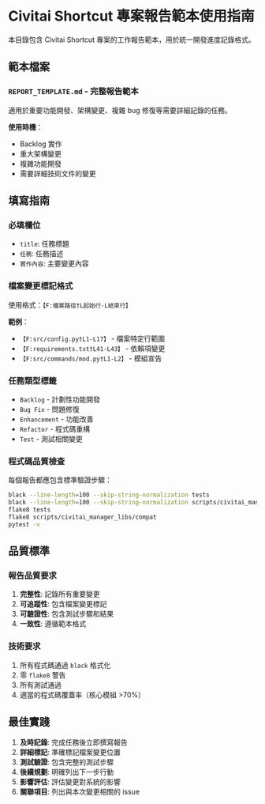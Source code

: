 # Civitai Shortcut 專案報告範本使用指南

本目錄包含 Civitai Shortcut 專案的工作報告範本，用於統一開發進度記錄格式。

## 範本檔案

### `REPORT_TEMPLATE.md` - 完整報告範本
適用於重要功能開發、架構變更、複雜 bug 修復等需要詳細記錄的任務。

**使用時機**：
- Backlog 實作
- 重大架構變更
- 複雜功能開發
- 需要詳細技術文件的變更

## 填寫指南

### 必填欄位
- `title`: 任務標題
- `任務`: 任務描述
- `實作內容`: 主要變更內容

### 檔案變更標記格式
使用格式：`【F:檔案路徑†L起始行-L結束行】`

**範例**：
- `【F:src/config.py†L1-L17】` - 檔案特定行範圍
- `【F:requirements.txt†L41-L43】` - 依賴項變更
- `【F:src/commands/mod.py†L1-L2】` - 模組宣告

### 任務類型標籤
- `Backlog` - 計劃性功能開發
- `Bug Fix` - 問題修復
- `Enhancement` - 功能改善
- `Refactor` - 程式碼重構
- `Test` - 測試相關變更

### 程式碼品質檢查
每個報告都應包含標準驗證步驟：
```bash
black --line-length=100 --skip-string-normalization tests
black --line-length=100 --skip-string-normalization scripts/civitai_manager_libs/compat
flake8 tests
flake8 scripts/civitai_manager_libs/compat
pytest -v
```

## 品質標準

### 報告品質要求
1. **完整性**: 記錄所有重要變更
2. **可追蹤性**: 包含檔案變更標記
3. **可驗證性**: 包含測試步驟和結果
4. **一致性**: 遵循範本格式

### 技術要求
1. 所有程式碼通過 `black` 格式化
2. 零 `flake8` 警告
3. 所有測試通過
4. 適當的程式碼覆蓋率（核心模組 >70%）

## 最佳實踐

1. **及時記錄**: 完成任務後立即撰寫報告
2. **詳細標記**: 準確標記檔案變更位置
3. **測試驗證**: 包含完整的測試步驟
4. **後續規劃**: 明確列出下一步行動
5. **影響評估**: 評估變更對系統的影響
6. **關聯項目**: 列出與本次變更相關的 issue
